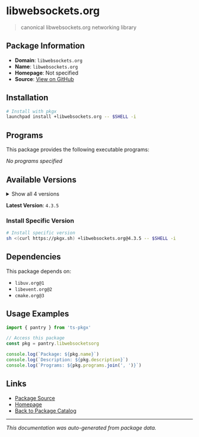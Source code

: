 # libwebsockets.org

> canonical libwebsockets.org networking library

## Package Information

- **Domain**: `libwebsockets.org`
- **Name**: `libwebsockets.org`
- **Homepage**: Not specified
- **Source**: [View on GitHub](https://github.com/pkgxdev/pantry/tree/main/projects/libwebsockets.org/package.yml)

## Installation

```bash
# Install with pkgx
launchpad install +libwebsockets.org -- $SHELL -i
```

## Programs

This package provides the following executable programs:

*No programs specified*

## Available Versions

<details>
<summary>Show all 4 versions</summary>

- `4.3.5`, `4.3.4`, `4.3.3`, `4.3.2`

</details>

**Latest Version**: `4.3.5`

### Install Specific Version

```bash
# Install specific version
sh <(curl https://pkgx.sh) +libwebsockets.org@4.3.5 -- $SHELL -i
```

## Dependencies

This package depends on:

- `libuv.org@1`
- `libevent.org@2`
- `cmake.org@3`

## Usage Examples

```typescript
import { pantry } from 'ts-pkgx'

// Access this package
const pkg = pantry.libwebsocketsorg

console.log(`Package: ${pkg.name}`)
console.log(`Description: ${pkg.description}`)
console.log(`Programs: ${pkg.programs.join(', ')}`)
```

## Links

- [Package Source](https://github.com/pkgxdev/pantry/tree/main/projects/libwebsockets.org/package.yml)
- [Homepage](#)
- [Back to Package Catalog](../package-catalog.md)

---

*This documentation was auto-generated from package data.*
